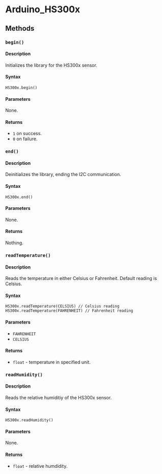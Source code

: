 # Arduino_HS300x

## Methods

### `begin()`

#### Description

Initializes the library for the HS300x sensor.

#### Syntax

```
HS300x.begin()
```

#### Parameters

None.

#### Returns

- `1` on success.
- `0` on failure.

### `end()`

#### Description

Deinitializes the library, ending the I2C communication. 

#### Syntax

`HS300x.end()`

#### Parameters

None.

#### Returns

Nothing.

### `readTemperature()`

#### Description

Reads the temperature in either Celsius or Fahrenheit. Default reading is Celsius.

#### Syntax

```
HS300x.readTemperature(CELSIUS) // Celsius reading
HS300x.readTemperature(FAHRENHEIT) // Fahrenheit reading
```

#### Parameters

- `FAHRENHEIT` 
- `CELSIUS`

#### Returns

- `float` - temperature in specified unit. 

### `readHumidity()`

#### Description

Reads the relative humiditiy of the HS300x sensor.

#### Syntax

```
HS300x.readHumidity()
```

#### Parameters

None.

#### Returns

- `float` - relative humdidity.